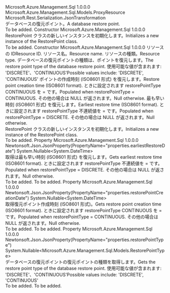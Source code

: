 <Type Name="RestorePoint" FullName="Microsoft.Azure.Management.Sql.Models.RestorePoint">
  <TypeSignature Language="C#" Value="public class RestorePoint : Microsoft.Azure.Management.Sql.Models.ProxyResource" />
  <TypeSignature Language="ILAsm" Value=".class public auto ansi beforefieldinit RestorePoint extends Microsoft.Azure.Management.Sql.Models.ProxyResource" />
  <TypeSignature Language="DocId" Value="T:Microsoft.Azure.Management.Sql.Models.RestorePoint" />
  <TypeSignature Language="VB.NET" Value="Public Class RestorePoint&#xA;Inherits ProxyResource" />
  <TypeSignature Language="F#" Value="type RestorePoint = class&#xA;    inherit ProxyResource" />
  <AssemblyInfo>
    <AssemblyName>Microsoft.Azure.Management.Sql</AssemblyName>
    <AssemblyVersion>1.0.0.0</AssemblyVersion>
  </AssemblyInfo>
  <Base>
    <BaseTypeName>Microsoft.Azure.Management.Sql.Models.ProxyResource</BaseTypeName>
  </Base>
  <Interfaces />
  <Attributes>
    <Attribute>
      <AttributeName>Microsoft.Rest.Serialization.JsonTransformation</AttributeName>
    </Attribute>
  </Attributes>
  <Docs>
    <summary>
            <span data-ttu-id="8485c-101">データベースの復元ポイント。</span><span class="sxs-lookup"><span data-stu-id="8485c-101">A database restore point.</span></span>
            </summary>
    <remarks>To be added.</remarks>
  </Docs>
  <Members>
    <Member MemberName=".ctor">
      <MemberSignature Language="C#" Value="public RestorePoint ();" />
      <MemberSignature Language="ILAsm" Value=".method public hidebysig specialname rtspecialname instance void .ctor() cil managed" />
      <MemberSignature Language="DocId" Value="M:Microsoft.Azure.Management.Sql.Models.RestorePoint.#ctor" />
      <MemberSignature Language="VB.NET" Value="Public Sub New ()" />
      <MemberType>Constructor</MemberType>
      <AssemblyInfo>
        <AssemblyName>Microsoft.Azure.Management.Sql</AssemblyName>
        <AssemblyVersion>1.0.0.0</AssemblyVersion>
      </AssemblyInfo>
      <Parameters />
      <Docs>
        <summary>
            <span data-ttu-id="8485c-102">RestorePoint クラスの新しいインスタンスを初期化します。</span><span class="sxs-lookup"><span data-stu-id="8485c-102">Initializes a new instance of the RestorePoint class.</span></span>
            </summary>
        <remarks>To be added.</remarks>
      </Docs>
    </Member>
    <Member MemberName=".ctor">
      <MemberSignature Language="C#" Value="public RestorePoint (string id = null, string name = null, string type = null, Nullable&lt;Microsoft.Azure.Management.Sql.Models.RestorePointType&gt; restorePointType = null, Nullable&lt;DateTime&gt; restorePointCreationDate = null, Nullable&lt;DateTime&gt; earliestRestoreDate = null);" />
      <MemberSignature Language="ILAsm" Value=".method public hidebysig specialname rtspecialname instance void .ctor(string id, string name, string type, valuetype System.Nullable`1&lt;valuetype Microsoft.Azure.Management.Sql.Models.RestorePointType&gt; restorePointType, valuetype System.Nullable`1&lt;valuetype System.DateTime&gt; restorePointCreationDate, valuetype System.Nullable`1&lt;valuetype System.DateTime&gt; earliestRestoreDate) cil managed" />
      <MemberSignature Language="DocId" Value="M:Microsoft.Azure.Management.Sql.Models.RestorePoint.#ctor(System.String,System.String,System.String,System.Nullable{Microsoft.Azure.Management.Sql.Models.RestorePointType},System.Nullable{System.DateTime},System.Nullable{System.DateTime})" />
      <MemberSignature Language="VB.NET" Value="Public Sub New (Optional id As String = null, Optional name As String = null, Optional type As String = null, Optional restorePointType As Nullable(Of RestorePointType) = null, Optional restorePointCreationDate As Nullable(Of DateTime) = null, Optional earliestRestoreDate As Nullable(Of DateTime) = null)" />
      <MemberSignature Language="F#" Value="new Microsoft.Azure.Management.Sql.Models.RestorePoint : string * string * string * Nullable&lt;Microsoft.Azure.Management.Sql.Models.RestorePointType&gt; * Nullable&lt;DateTime&gt; * Nullable&lt;DateTime&gt; -&gt; Microsoft.Azure.Management.Sql.Models.RestorePoint" Usage="new Microsoft.Azure.Management.Sql.Models.RestorePoint (id, name, type, restorePointType, restorePointCreationDate, earliestRestoreDate)" />
      <MemberType>Constructor</MemberType>
      <AssemblyInfo>
        <AssemblyName>Microsoft.Azure.Management.Sql</AssemblyName>
        <AssemblyVersion>1.0.0.0</AssemblyVersion>
      </AssemblyInfo>
      <Parameters>
        <Parameter Name="id" Type="System.String" />
        <Parameter Name="name" Type="System.String" />
        <Parameter Name="type" Type="System.String" />
        <Parameter Name="restorePointType" Type="System.Nullable&lt;Microsoft.Azure.Management.Sql.Models.RestorePointType&gt;" />
        <Parameter Name="restorePointCreationDate" Type="System.Nullable&lt;System.DateTime&gt;" />
        <Parameter Name="earliestRestoreDate" Type="System.Nullable&lt;System.DateTime&gt;" />
      </Parameters>
      <Docs>
        <param name="id"><span data-ttu-id="8485c-103">リソースの ID</span><span class="sxs-lookup"><span data-stu-id="8485c-103">Resource ID.</span></span></param>
        <param name="name"><span data-ttu-id="8485c-104">リソース名。</span><span class="sxs-lookup"><span data-stu-id="8485c-104">Resource name.</span></span></param>
        <param name="type"><span data-ttu-id="8485c-105">リソースの種類。</span><span class="sxs-lookup"><span data-stu-id="8485c-105">Resource type.</span></span></param>
        <param name="restorePointType"><span data-ttu-id="8485c-106">データベースの復元ポイントの種類は、ポイントを復元します。</span><span class="sxs-lookup"><span data-stu-id="8485c-106">The restore point type of the database restore point.</span></span> <span data-ttu-id="8485c-107">使用可能な値が含まれます: 'DISCRETE'、'CONTINUOUS'</span><span class="sxs-lookup"><span data-stu-id="8485c-107">Possible values include: 'DISCRETE', 'CONTINUOUS'</span></span></param>
        <param name="restorePointCreationDate"><span data-ttu-id="8485c-108">ポイントの作成時刻 (ISO8601 形式) を復元します。</span><span class="sxs-lookup"><span data-stu-id="8485c-108">Restore point creation time (ISO8601 format).</span></span> <span data-ttu-id="8485c-109">ときに設定されます restorePointType CONTINUOUS を = です。</span><span class="sxs-lookup"><span data-stu-id="8485c-109">Populated when restorePointType = CONTINUOUS.</span></span>
            <span data-ttu-id="8485c-110">その他の場合は NULL が返されます。</span><span class="sxs-lookup"><span data-stu-id="8485c-110">Null otherwise.</span></span></param>
        <param name="earliestRestoreDate"><span data-ttu-id="8485c-111">最も早い時刻 (ISO8601 形式) を復元します。</span><span class="sxs-lookup"><span data-stu-id="8485c-111">Earliest restore time (ISO8601 format).</span></span> <span data-ttu-id="8485c-112">ときに設定されます restorePointType 不連続値を = です。</span><span class="sxs-lookup"><span data-stu-id="8485c-112">Populated when restorePointType = DISCRETE.</span></span> <span data-ttu-id="8485c-113">その他の場合は NULL が返されます。</span><span class="sxs-lookup"><span data-stu-id="8485c-113">Null otherwise.</span></span></param>
        <summary>
            <span data-ttu-id="8485c-114">RestorePoint クラスの新しいインスタンスを初期化します。</span><span class="sxs-lookup"><span data-stu-id="8485c-114">Initializes a new instance of the RestorePoint class.</span></span>
            </summary>
        <remarks>To be added.</remarks>
      </Docs>
    </Member>
    <Member MemberName="EarliestRestoreDate">
      <MemberSignature Language="C#" Value="public Nullable&lt;DateTime&gt; EarliestRestoreDate { get; }" />
      <MemberSignature Language="ILAsm" Value=".property instance valuetype System.Nullable`1&lt;valuetype System.DateTime&gt; EarliestRestoreDate" />
      <MemberSignature Language="DocId" Value="P:Microsoft.Azure.Management.Sql.Models.RestorePoint.EarliestRestoreDate" />
      <MemberSignature Language="VB.NET" Value="Public ReadOnly Property EarliestRestoreDate As Nullable(Of DateTime)" />
      <MemberSignature Language="F#" Value="member this.EarliestRestoreDate : Nullable&lt;DateTime&gt;" Usage="Microsoft.Azure.Management.Sql.Models.RestorePoint.EarliestRestoreDate" />
      <MemberType>Property</MemberType>
      <AssemblyInfo>
        <AssemblyName>Microsoft.Azure.Management.Sql</AssemblyName>
        <AssemblyVersion>1.0.0.0</AssemblyVersion>
      </AssemblyInfo>
      <Attributes>
        <Attribute>
          <AttributeName>Newtonsoft.Json.JsonProperty(PropertyName="properties.earliestRestoreDate")</AttributeName>
        </Attribute>
      </Attributes>
      <ReturnValue>
        <ReturnType>System.Nullable&lt;System.DateTime&gt;</ReturnType>
      </ReturnValue>
      <Docs>
        <summary>
            <span data-ttu-id="8485c-115">取得は最も早い時刻 (ISO8601 形式) を復元します。</span><span class="sxs-lookup"><span data-stu-id="8485c-115">Gets earliest restore time (ISO8601 format).</span></span> <span data-ttu-id="8485c-116">ときに設定されます restorePointType 不連続値を = です。</span><span class="sxs-lookup"><span data-stu-id="8485c-116">Populated when restorePointType = DISCRETE.</span></span> <span data-ttu-id="8485c-117">その他の場合は NULL が返されます。</span><span class="sxs-lookup"><span data-stu-id="8485c-117">Null otherwise.</span></span>
            </summary>
        <value>To be added.</value>
        <remarks>To be added.</remarks>
      </Docs>
    </Member>
    <Member MemberName="RestorePointCreationDate">
      <MemberSignature Language="C#" Value="public Nullable&lt;DateTime&gt; RestorePointCreationDate { get; }" />
      <MemberSignature Language="ILAsm" Value=".property instance valuetype System.Nullable`1&lt;valuetype System.DateTime&gt; RestorePointCreationDate" />
      <MemberSignature Language="DocId" Value="P:Microsoft.Azure.Management.Sql.Models.RestorePoint.RestorePointCreationDate" />
      <MemberSignature Language="VB.NET" Value="Public ReadOnly Property RestorePointCreationDate As Nullable(Of DateTime)" />
      <MemberSignature Language="F#" Value="member this.RestorePointCreationDate : Nullable&lt;DateTime&gt;" Usage="Microsoft.Azure.Management.Sql.Models.RestorePoint.RestorePointCreationDate" />
      <MemberType>Property</MemberType>
      <AssemblyInfo>
        <AssemblyName>Microsoft.Azure.Management.Sql</AssemblyName>
        <AssemblyVersion>1.0.0.0</AssemblyVersion>
      </AssemblyInfo>
      <Attributes>
        <Attribute>
          <AttributeName>Newtonsoft.Json.JsonProperty(PropertyName="properties.restorePointCreationDate")</AttributeName>
        </Attribute>
      </Attributes>
      <ReturnValue>
        <ReturnType>System.Nullable&lt;System.DateTime&gt;</ReturnType>
      </ReturnValue>
      <Docs>
        <summary>
            <span data-ttu-id="8485c-118">取得復元ポイント作成時刻 (ISO8601 形式)。</span><span class="sxs-lookup"><span data-stu-id="8485c-118">Gets restore point creation time (ISO8601 format).</span></span> <span data-ttu-id="8485c-119">ときに設定されます restorePointType CONTINUOUS を = です。</span><span class="sxs-lookup"><span data-stu-id="8485c-119">Populated when restorePointType = CONTINUOUS.</span></span> <span data-ttu-id="8485c-120">その他の場合は NULL が返されます。</span><span class="sxs-lookup"><span data-stu-id="8485c-120">Null otherwise.</span></span>
            </summary>
        <value>To be added.</value>
        <remarks>To be added.</remarks>
      </Docs>
    </Member>
    <Member MemberName="RestorePointType">
      <MemberSignature Language="C#" Value="public Nullable&lt;Microsoft.Azure.Management.Sql.Models.RestorePointType&gt; RestorePointType { get; }" />
      <MemberSignature Language="ILAsm" Value=".property instance valuetype System.Nullable`1&lt;valuetype Microsoft.Azure.Management.Sql.Models.RestorePointType&gt; RestorePointType" />
      <MemberSignature Language="DocId" Value="P:Microsoft.Azure.Management.Sql.Models.RestorePoint.RestorePointType" />
      <MemberSignature Language="VB.NET" Value="Public ReadOnly Property RestorePointType As Nullable(Of RestorePointType)" />
      <MemberSignature Language="F#" Value="member this.RestorePointType : Nullable&lt;Microsoft.Azure.Management.Sql.Models.RestorePointType&gt;" Usage="Microsoft.Azure.Management.Sql.Models.RestorePoint.RestorePointType" />
      <MemberType>Property</MemberType>
      <AssemblyInfo>
        <AssemblyName>Microsoft.Azure.Management.Sql</AssemblyName>
        <AssemblyVersion>1.0.0.0</AssemblyVersion>
      </AssemblyInfo>
      <Attributes>
        <Attribute>
          <AttributeName>Newtonsoft.Json.JsonProperty(PropertyName="properties.restorePointType")</AttributeName>
        </Attribute>
      </Attributes>
      <ReturnValue>
        <ReturnType>System.Nullable&lt;Microsoft.Azure.Management.Sql.Models.RestorePointType&gt;</ReturnType>
      </ReturnValue>
      <Docs>
        <summary>
            <span data-ttu-id="8485c-121">データベースの復元ポイントの復元ポイントの種類を取得します。</span><span class="sxs-lookup"><span data-stu-id="8485c-121">Gets the restore point type of the database restore point.</span></span> <span data-ttu-id="8485c-122">使用可能な値が含まれます: 'DISCRETE'、'CONTINUOUS'</span><span class="sxs-lookup"><span data-stu-id="8485c-122">Possible values include: 'DISCRETE', 'CONTINUOUS'</span></span>
            </summary>
        <value>To be added.</value>
        <remarks>To be added.</remarks>
      </Docs>
    </Member>
  </Members>
</Type>